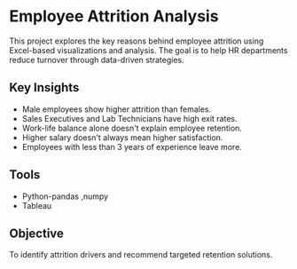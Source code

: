 # Employee Attrition Analysis

This project explores the key reasons behind employee attrition using Excel-based visualizations and analysis. The goal is to help HR departments reduce turnover through data-driven strategies.

## Key Insights
- Male employees show higher attrition than females.
- Sales Executives and Lab Technicians have high exit rates.
- Work-life balance alone doesn't explain employee retention.
- Higher salary doesn't always mean higher satisfaction.
- Employees with less than 3 years of experience leave more.

## Tools 
- Python-pandas ,numpy
- Tableau

## Objective
To identify attrition drivers and recommend targeted retention solutions.
